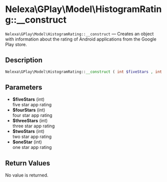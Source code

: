 # Nelexa\GPlay\Model\HistogramRating::__construct
`Nelexa\GPlay\Model\HistogramRating::__construct` — Creates an object with information about the rating of Android applications from the Google Play store.

## Description
```php
Nelexa\GPlay\Model\HistogramRating::__construct ( int $fiveStars , int $fourStars , int $threeStars , int $twoStars , int $oneStar )
```

## Parameters
* **$fiveStars** (int)  
five star app rating
* **$fourStars** (int)  
four star app rating
* **$threeStars** (int)  
three star app rating
* **$twoStars** (int)  
two star app rating
* **$oneStar** (int)  
one star app rating

## Return Values
No value is returned.
